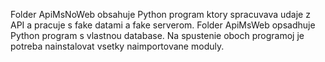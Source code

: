 Folder ApiMsNoWeb obsahuje Python program ktory spracuvava udaje z API a pracuje s fake datami a fake serverom.
Folder ApiMsWeb opsadhuje Python program s vlastnou database.
Na spustenie oboch programoj je potreba nainstalovat vsetky naimportovane moduly.

